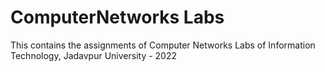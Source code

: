 # ComputerNetworks Labs

This contains the assignments of Computer Networks Labs of Information Technology, Jadavpur University - 2022